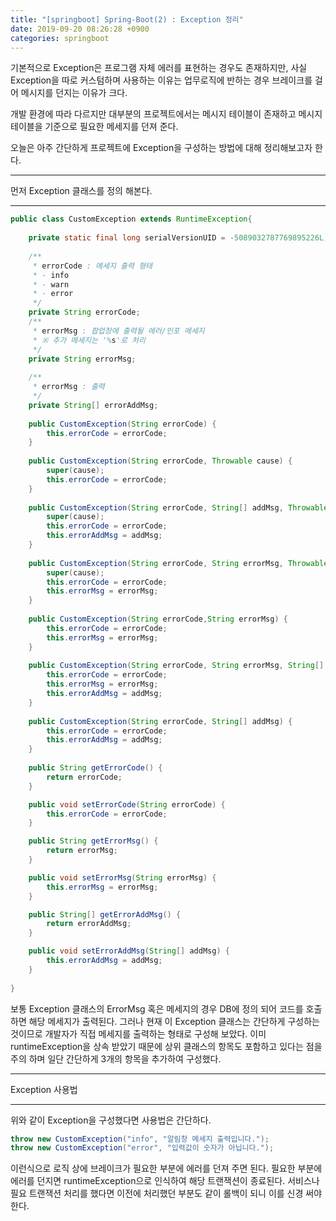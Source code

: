 ```yaml
---
title: "[springboot] Spring-Boot(2) : Exception 정리"
date: 2019-09-20 08:26:28 +0900
categories: springboot
---
```


기본적으로 Exception은 프로그램 자체 에러를 표현하는 경우도 존재하지만,
사실 Exception을 따로 커스텀하며 사용하는 이유는 업무로직에 반하는 경우
브레이크를 걸어 메시지를 던지는 이유가 크다. 

개발 환경에 따라 다르지만 대부분의 프로젝트에서는 메시지 테이블이 존재하고
메시지 테이블을 기준으로 필요한 메세지를 던져 준다.

오늘은 아주 간단하게 프로젝트에 Exception을 구성하는 방법에 대해
정리해보고자 한다. 

* * *
먼저 Exception 클래스를 정의 해본다.
* * *
```java
public class CustomException extends RuntimeException{
	
	private static final long serialVersionUID = -5089032787769895226L;
	
	/**
	 * errorCode : 메세지 출력 형태
	 * - info
	 * - warn
	 * - error
	 */
	private String errorCode;
	/**
	 * errorMsg : 팝업창에 출력될 에러/인포 메세지
	 * ※ 추가 메세지는 '%s'로 처리
	 */
	private String errorMsg;
	
	/**
	 * errorMsg : 출력
	 */
	private String[] errorAddMsg;
	
	public CustomException(String errorCode) {
		this.errorCode = errorCode;
	}
	
	public CustomException(String errorCode, Throwable cause) {
		super(cause);
		this.errorCode = errorCode;
	}
	
	public CustomException(String errorCode, String[] addMsg, Throwable cause) {
		super(cause);
		this.errorCode = errorCode;
		this.errorAddMsg = addMsg;
	}
	
	public CustomException(String errorCode, String errorMsg, Throwable cause) {
		super(cause);
		this.errorCode = errorCode;
		this.errorMsg = errorMsg;
	}
	
	public CustomException(String errorCode,String errorMsg) {
		this.errorCode = errorCode;
		this.errorMsg = errorMsg;
	}
	
	public CustomException(String errorCode, String errorMsg, String[] addMsg) {
		this.errorCode = errorCode;
		this.errorMsg = errorMsg;
		this.errorAddMsg = addMsg;
	}
	
	public CustomException(String errorCode, String[] addMsg) {
		this.errorCode = errorCode;
		this.errorAddMsg = addMsg;
	}
	
	public String getErrorCode() {
		return errorCode;
	}

	public void setErrorCode(String errorCode) {
		this.errorCode = errorCode;
	}

	public String getErrorMsg() {
		return errorMsg;
	}

	public void setErrorMsg(String errorMsg) {
		this.errorMsg = errorMsg;
	}

	public String[] getErrorAddMsg() {
		return errorAddMsg;
	}

	public void setErrorAddMsg(String[] addMsg) {
		this.errorAddMsg = addMsg;
	}
	
}
```
보통 Exception 클래스의 ErrorMsg 혹은 메세지의 경우 DB에 정의 되어 코드를 호출하면 해당 메세지가 출력된다.
그러나 현재 이 Exception 클래스는 간단하게 구성하는 것이므로 개발자가 직접 메세지를 출력하는 형태로 구성해 보았다.
이미 runtimeException을 상속 받았기 때문에 상위 클래스의 항목도 포함하고 있다는 점을 주의 하며 일단 간단하게 3개의 
항목을 추가하여 구성했다.

* * *
Exception 사용법
* * *
위와 같이 Exception을 구성했다면 사용법은 간단하다.

```java
throw new CustomException("info", "알림창 메세지 출력입니다.");
throw new CustomException("error", "입력값이 숫자가 아닙니다.");
```
이런식으로 로직 상에 브레이크가 필요한 부분에 에러를 던져 주면 된다. 
필요한 부분에 에러를 던지면 runtimeException으로 인식하여 해당 트랜잭션이 종료된다.
서비스나 필요 트랜잭션 처리를 했다면 이전에 처리했던 부분도 같이 롤백이 되니 
이를 신경 써야 한다.
